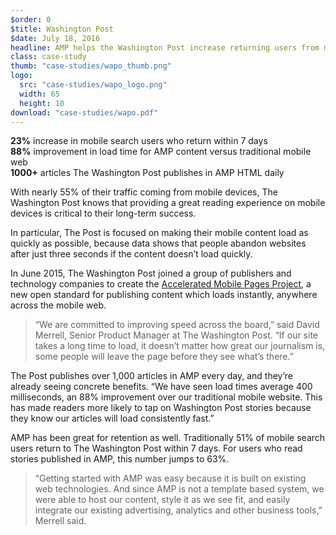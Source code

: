 ```yaml
---
$order: 0
$title: Washington Post
$date: July 18, 2016
headline: AMP helps the Washington Post increase returning users from mobile search by 23%%
class: case-study
thumb: "case-studies/wapo_thumb.png"
logo:
  src: "case-studies/wapo_logo.png"
  width: 65
  height: 10
download: "case-studies/wapo.pdf"
---
```

<div class="results wordy">
    <div><strong>23%</strong> increase in mobile search users who return within 7 days</div>
    <div><strong>88%</strong> improvement in load time for AMP content versus traditional mobile web</div>
    <div><strong>1000+</strong> articles The Washington Post publishes in AMP HTML daily</div>
</div>

<div class="img-right">
    <amp-img width="559" height="1000" layout="responsive" src="/static/img/case-studies/wapo_framed.gif"></amp-img>
</div>

With nearly 55% of their traffic coming from mobile devices, The Washington
Post knows that providing a great reading experience on mobile devices is
critical to their long-term success.

In particular, The Post is focused on making their mobile content load as quickly
as possible, because data shows that people abandon websites after just three
seconds if the content doesn’t load quickly.

In June 2015, The Washington Post joined a group of publishers and technology
companies to create the <a href="https://www.ampproject.org/">Accelerated Mobile
Pages Project</a>, a new open standard for publishing content which loads
instantly, anywhere across the mobile web.

> “We are committed to improving speed across the board,” said David Merrell,
Senior Product Manager at The Washington Post. “If our site takes a long time
to load, it doesn’t matter how great our journalism is, some people will leave
the page before they see what’s there.”

The Post publishes over 1,000 articles in AMP every day, and they’re already
seeing concrete benefits. “We have seen load times average 400 milliseconds,
an 88% improvement over our traditional mobile website. This has made
readers more likely to tap on Washington Post stories because they know
our articles will load consistently fast.”

AMP has been great for retention as well. Traditionally 51% of mobile search
users return to The Washington Post within 7 days. For users who read stories
published in AMP, this number jumps to 63%.

> “Getting started with AMP was easy because it is built on existing web
technologies. And since AMP is not a template based system, we were able
to host our content, style it as we see fit, and easily integrate our existing
advertising, analytics and other business tools,” Merrell said.
